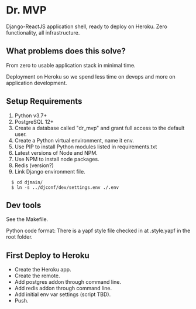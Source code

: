# Dr. MVP

Django-ReactJS application shell, ready to deploy on Heroku.  Zero functionality, all infrastructure.

## What problems does this solve?

From zero to usable application stack in minimal time.

Deployment on Heroku so we spend less time on devops and more on application development.

## Setup Requirements

1. Python v3.7+
1. PostgreSQL 12+
1. Create a database called "dr_mvp" and grant full access to the default user.
1. Create a Python virtual environment, name it env.
1. Use PIP to install Python modules listed in requirements.txt
1. Latest versions of Node and NPM.
1. Use NPM to install node packages.
1. Redis (version?)
1. Link Django environment file.
```
  $ cd djmain/
  $ ln -s ../djconf/dev/settings.env ./.env
```

## Dev tools

See the Makefile.

Python code format: There is a yapf style file checked in at .style.yapf in the root folder.

## First Deploy to Heroku

* Create the Heroku app.
* Create the remote.
* Add postgres addon through command line.
* Add redis addon through command line.
* Add initial env var settings (script TBD).
* Push.

